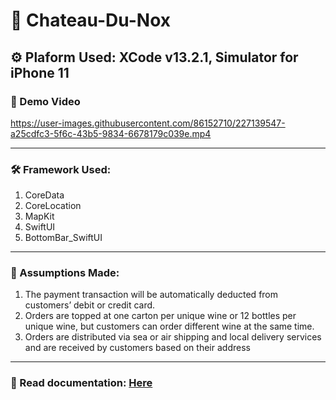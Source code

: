 # 🍷 Chateau-Du-Nox
## ⚙️ Plaform Used: XCode v13.2.1, Simulator for iPhone 11

### 🎥 Demo Video
https://user-images.githubusercontent.com/86152710/227139547-a25cdfc3-5f6c-43b5-9834-6678179c039e.mp4

<hr/>

### 🛠 Framework Used:
1. CoreData
2. CoreLocation
3. MapKit
4. SwiftUI
5. BottomBar_SwiftUI

<hr/>

### 📌 Assumptions Made:
1. The payment transaction will be automatically deducted from customers’ debit or credit
card.
2. Orders are topped at one carton per unique wine or 12 bottles per unique wine, but
customers can order different wine at the same time.
3. Orders are distributed via sea or air shipping and local delivery services and are
received by customers based on their address

<hr/>

### 📂 Read documentation: [Here](https://github.com/NightfuryEquinn/Chateau-Du-Nox/blob/main/iOS%20Individual%20Assignment%20-%20Chateau%20Du%20Nox%20App%20-%20Yip%20Zi%20Xian%20TP059963.pdf)
